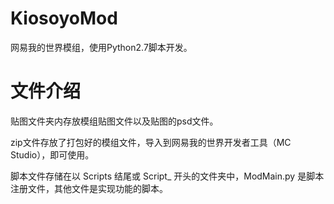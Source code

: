 # KiosoyoMod
网易我的世界模组，使用Python2.7脚本开发。

# 文件介绍
贴图文件夹内存放模组贴图文件以及贴图的psd文件。

zip文件存放了打包好的模组文件，导入到网易我的世界开发者工具（MC Studio），即可使用。

脚本文件存储在以 Scripts 结尾或 Script_ 开头的文件夹中，ModMain.py 是脚本注册文件，其他文件是实现功能的脚本。

